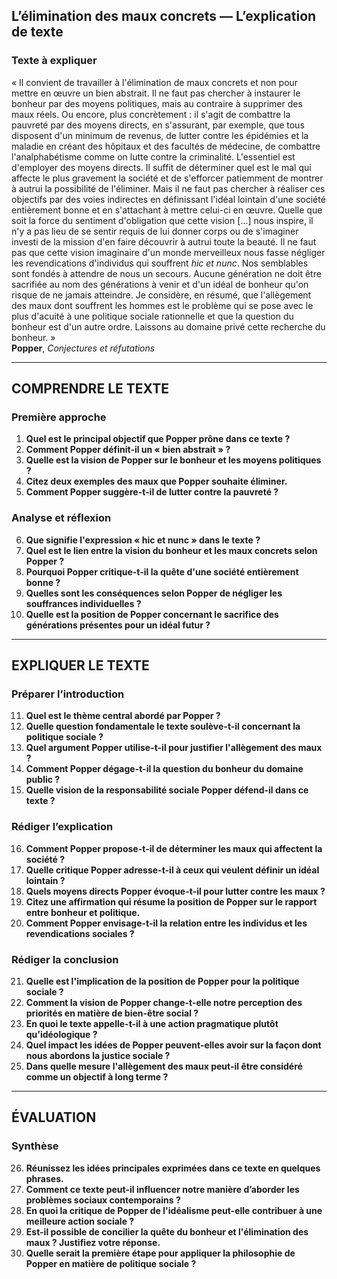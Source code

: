 ## L’élimination des maux concrets — L’explication de texte

### Texte à expliquer
« Il convient de travailler à l'élimination de maux concrets et non pour mettre en œuvre un bien abstrait. Il ne faut pas chercher à instaurer le bonheur par des moyens politiques, mais au contraire à supprimer des maux réels. Ou encore, plus concrètement : il s'agit de combattre la pauvreté par des moyens directs, en s'assurant, par exemple, que tous disposent d'un minimum de revenus, de lutter contre les épidémies et la maladie en créant des hôpitaux et des facultés de médecine, de combattre l'analphabétisme comme on lutte contre la criminalité. L'essentiel est d'employer des moyens directs. Il suffit de déterminer quel est le mal qui affecte le plus gravement la société et de s'efforcer patiemment de montrer à autrui la possibilité de l'éliminer. Mais il ne faut pas chercher à réaliser ces objectifs par des voies indirectes en définissant l'idéal lointain d'une société entièrement bonne et en s'attachant à mettre celui-ci en œuvre. Quelle que soit la force du sentiment d'obligation que cette vision […] nous inspire, il n'y a pas lieu de se sentir requis de lui donner corps ou de s'imaginer investi de la mission d'en faire découvrir à autrui toute la beauté. Il ne faut pas que cette vision imaginaire d'un monde merveilleux nous fasse négliger les revendications d'individus qui souffrent <em>hic et nunc</em>. Nos semblables sont fondés à attendre de nous un secours. Aucune génération ne doit être sacrifiée au nom des générations à venir et d'un idéal de bonheur qu'on risque de ne jamais atteindre. Je considère, en résumé, que l'allègement des maux dont souffrent les hommes est le problème qui se pose avec le plus d'acuité à une politique sociale rationnelle et que la question du bonheur est d'un autre ordre. Laissons au domaine privé cette recherche du bonheur. »  
**Popper**, *Conjectures et réfutations*

---

## COMPRENDRE LE TEXTE

### Première approche

1. **Quel est le principal objectif que Popper prône dans ce texte ?**  
2. **Comment Popper définit-il un « bien abstrait » ?**  
3. **Quelle est la vision de Popper sur le bonheur et les moyens politiques ?**  
4. **Citez deux exemples des maux que Popper souhaite éliminer.**  
5. **Comment Popper suggère-t-il de lutter contre la pauvreté ?**  

### Analyse et réflexion

6. **Que signifie l'expression « hic et nunc » dans le texte ?**  
7. **Quel est le lien entre la vision du bonheur et les maux concrets selon Popper ?**  
8. **Pourquoi Popper critique-t-il la quête d'une société entièrement bonne ?**  
9. **Quelles sont les conséquences selon Popper de négliger les souffrances individuelles ?**  
10. **Quelle est la position de Popper concernant le sacrifice des générations présentes pour un idéal futur ?**  

---

## EXPLIQUER LE TEXTE

### Préparer l’introduction

11. **Quel est le thème central abordé par Popper ?**  
12. **Quelle question fondamentale le texte soulève-t-il concernant la politique sociale ?**  
13. **Quel argument Popper utilise-t-il pour justifier l'allègement des maux ?**  
14. **Comment Popper dégage-t-il la question du bonheur du domaine public ?**  
15. **Quelle vision de la responsabilité sociale Popper défend-il dans ce texte ?**  

### Rédiger l’explication

16. **Comment Popper propose-t-il de déterminer les maux qui affectent la société ?**  
17. **Quelle critique Popper adresse-t-il à ceux qui veulent définir un idéal lointain ?**  
18. **Quels moyens directs Popper évoque-t-il pour lutter contre les maux ?**  
19. **Citez une affirmation qui résume la position de Popper sur le rapport entre bonheur et politique.**  
20. **Comment Popper envisage-t-il la relation entre les individus et les revendications sociales ?**  

### Rédiger la conclusion

21. **Quelle est l'implication de la position de Popper pour la politique sociale ?**  
22. **Comment la vision de Popper change-t-elle notre perception des priorités en matière de bien-être social ?**  
23. **En quoi le texte appelle-t-il à une action pragmatique plutôt qu’idéologique ?**  
24. **Quel impact les idées de Popper peuvent-elles avoir sur la façon dont nous abordons la justice sociale ?**  
25. **Dans quelle mesure l'allègement des maux peut-il être considéré comme un objectif à long terme ?**  

---

## ÉVALUATION

### Synthèse

26. **Réunissez les idées principales exprimées dans ce texte en quelques phrases.**  
27. **Comment ce texte peut-il influencer notre manière d’aborder les problèmes sociaux contemporains ?**  
28. **En quoi la critique de Popper de l'idéalisme peut-elle contribuer à une meilleure action sociale ?**  
29. **Est-il possible de concilier la quête du bonheur et l'élimination des maux ? Justifiez votre réponse.**  
30. **Quelle serait la première étape pour appliquer la philosophie de Popper en matière de politique sociale ?**  
